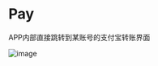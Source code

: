 # Pay
APP内部直接跳转到某账号的支付宝转账界面

![image](https://github.com/YYZMARS/Pay/blob/master/images/跳转到支付宝确认.png)

